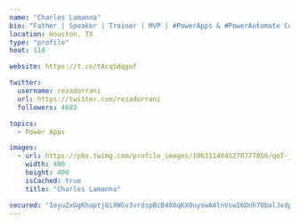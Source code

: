 ```yaml
---
name: "Charles Lamanna"
bio: "Father | Speaker | Trainer | MVP | #PowerApps & #PowerAutomate Community Super User | YouTuber Right-pointing triangle http://youtube.com/c/rezadorrani | Learn - Share - Clockwise rightwards and leftwards open circle arrows"
location: Houston, TX
type: "profile"
heat: 114

website: https://t.co/tAcqSdqguf

twitter:
  username: rezadorrani
  url: https://twitter.com/rezadorrani
  followers: 4683

topics:
  - Power Apps

images:
  - url: https://pbs.twimg.com/profile_images/1063114045270777856/qeT-jpWr_400x400.jpg
    width: 400
    height: 400
    isCached: true
    title: "Charles Lamanna"

secured: "IeyuZxGgKhaptjGiXWGv3vrdspBcB408qKX0uyswAAlnVswI6Dnh7UbalJxdpq9mvJ2+6rEdWM9SNUh8gPPNBdqtiftkcahDXZ0zGU9HvUFdJH3oQAkWVXSzGpVh84T9sVM41aDb44avg7SOstUNtLkkVziKTi02l+1KV9b45eKLqdFpkcExfQgGAe+dfsO3UR4iOjYF4iwgZIy4qWS8YP+UNsAA90vvUiOQuv6iUmOP/XyYXoNgPu455PVaVrYUujEjac/cStCTOx8k4pB07jkvja6ZC2n7rOohb9Saox1Hijy8MfSXcLdLiC8DbH4T4J787Gbb7JDCIuc+ZHRBsxm1yIyHwEVi6VD6kSZMJQdpDdrRCP+9sEGT3XBrH+qmUg7CHoJT+ylDHil+z5cQfjlnoAJzB84bYGtA3+zCs9s=;GLEHeml3J3gzr57o4AU2JQ=="
---
```


